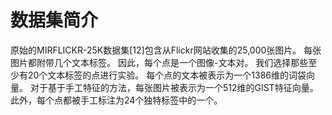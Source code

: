 # 数据集简介
原始的MIRFLICKR-25K数据集[12]包含从Flickr网站收集的25,000张图片。 每张图片都附带几个文本标签。 因此，每个点是一个图像-文本对。 我们选择那些至少有20个文本标签的点进行实验。 每个点的文本被表示为一个1386维的词袋向量。 对于基于手工特征的方法，每张图片被表示为一个512维的GIST特征向量。此外，每个点都被手工标注为24个独特标签中的一个。


